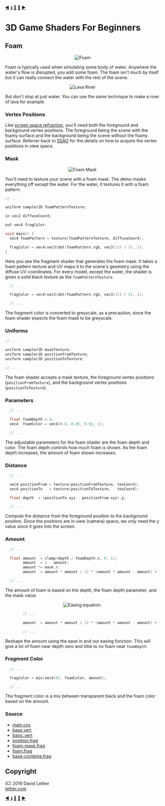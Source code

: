 [:arrow_backward:](screen-space-refraction.md)
[:arrow_double_up:](../README.md)
[:arrow_up_small:](#)
[:arrow_down_small:](#copyright)
[:arrow_forward:](flow-mapping.md)

# 3D Game Shaders For Beginners

## Foam

<p align="center">
<img src="https://i.imgur.com/SVLPYKn.gif" alt="Foam" title="Foam">
</p>

Foam is typically used when simulating some body of water.
Anywhere the water's flow is disrupted, you add some foam.
The foam isn't much by itself but it can really connect the water with the rest of the scene.

<p align="center">
<img src="https://i.imgur.com/HCqvd8c.gif" alt="Lava River" title="Lava River">
</p>

But don't stop at just water.
You can use the same technique to make a river of lava for example.

### Vertex Positions

Like
[screen space refraction](screen-space-refraction.md),
you'll need both the foreground and background vertex positions.
The foreground being the scene with the foamy surface
and the background being the scene without the foamy surface.
Referrer back to [SSAO](ssao.md#vertex-positions) for the details
on how to acquire the vertex positions in view space.

### Mask

<p align="center">
<img src="https://i.imgur.com/N6TWBw8.gif" alt="Foam Mask" title="Foam Mask">
</p>

You'll need to texture your scene with a foam mask.
The demo masks everything off except the water.
For the water, it textures it with a foam pattern.

```c
// ...

uniform sampler2D foamPatternTexture;

in vec2 diffuseCoord;

out vec4 fragColor;

void main() {
  vec4 foamPattern = texture(foamPatternTexture, diffuseCoord);

  fragColor = vec4(vec3(dot(foamPattern.rgb, vec3(1)) / 3), 1);
}
```

Here you see the fragment shader that generates the foam mask.
It takes a foam pattern texture and UV maps it to the scene's geometry using the diffuse UV coordinates.
For every model, except the water, the shader is given a solid black texture as the `foamPatternTexture`.

```c
  // ...

  fragColor = vec4(vec3(dot(foamPattern.rgb, vec3(1)) / 3), 1);

  // ...
```

The fragment color is converted to greyscale,
as a precaution,
since the foam shader expects the foam mask to be greyscale.

### Uniforms

```c
// ...

uniform sampler2D maskTexture;
uniform sampler2D positionFromTexture;
uniform sampler2D positionToTexture;

// ...
```

The foam shader accepts a mask texture,
the foreground vertex positions (`positionFromTexture`),
and the background vertex positions (`positionToTexture`).

### Parameters

```c
  // ...

  float foamDepth = 4;
  vec4  foamColor = vec4(0.8, 0.85, 0.92, 1);

  // ...
```

The adjustable parameters for the foam shader are the foam depth and color.
The foam depth controls how much foam is shown.
As the foam depth increases, the amount of foam shown increases.

### Distance

```c
  // ...

  vec4 positionFrom = texture(positionFromTexture, texCoord);
  vec4 positionTo   = texture(positionToTexture,   texCoord);

  float depth  = (positionTo.xyz - positionFrom.xyz).y;

  // ...
```

Compute the distance from the foreground position to the background position.
Since the positions are in view (camera) space, we only need the y value since it goes into the screen.

### Amount

```c
  // ...

  float amount  = clamp(depth / foamDepth.x, 0, 1);
        amount  = 1 - amount;
        amount *= mask.r;
        amount  = amount * amount / (2 * (amount * amount - amount) + 1);

  // ...
```

The amount of foam is based on the depth, the foam depth parameter, and the mask value.

<p align="center">
<img src="https://i.imgur.com/CDIPmin.png" alt="Easing equation." title="Easing equation.">
</p>

```c
        // ...

        amount  = amount * amount / (2 * (amount * amount - amount) + 1);

        // ...
```

Reshape the amount using the ease in and out easing function.
This will give a lot of foam near depth zero and little to no foam near `foamDepth`.

### Fragment Color

```c
  // ...

  fragColor = mix(vec4(0), foamColor, amount);

  // ...
```

The fragment color is a mix between transparent black and the foam color based on the amount.

### Source

- [main.cxx](../demonstration/src/main.cxx)
- [base.vert](../demonstration/shaders/vertex/base.vert)
- [basic.vert](../demonstration/shaders/vertex/basic.vert)
- [position.frag](../demonstration/shaders/fragment/position.frag)
- [foam-mask.frag](../demonstration/shaders/fragment/foam-mask.frag)
- [foam.frag](../demonstration/shaders/fragment/foam.frag)
- [base-combine.frag](../demonstration/shaders/fragment/base-combine.frag)

## Copyright

(C) 2019 David Lettier
<br>
[lettier.com](https://www.lettier.com)

[:arrow_backward:](screen-space-refraction.md)
[:arrow_double_up:](../README.md)
[:arrow_up_small:](#)
[:arrow_down_small:](#copyright)
[:arrow_forward:](flow-mapping.md)
